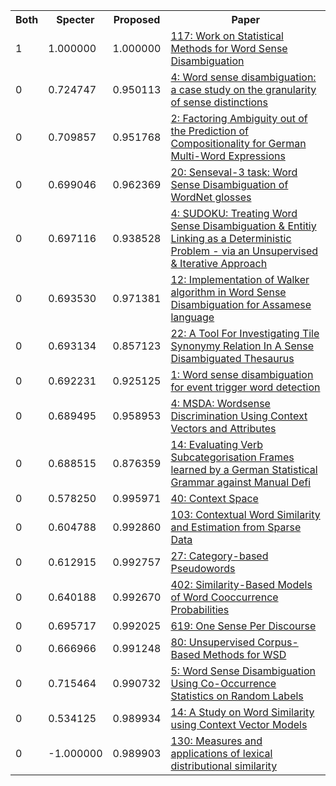 <html><table><tr>
<th>Both</th>
<th>Specter</th>
<th>Proposed</th>
<th>Paper</th>
</tr>
<tr>
<td>1</td>
<td>1.000000</td>
<td>1.000000</td>
<td><a href="https://www.semanticscholar.org/paper/54859dd7fcfd9112e01eded68a29cd26611d66e8">117: Work on Statistical Methods for Word Sense Disambiguation</a></td>
</tr>
<tr>
<td>0</td>
<td>0.724747</td>
<td>0.950113</td>
<td><a href="https://www.semanticscholar.org/paper/2eec76a17565052ee49701a3e2009ed35745f12f">4: Word sense disambiguation: a case study on the granularity of sense distinctions</a></td>
</tr>
<tr>
<td>0</td>
<td>0.709857</td>
<td>0.951768</td>
<td><a href="https://www.semanticscholar.org/paper/cd322080df586195060fef85975ae231f1b9b6a2">2: Factoring Ambiguity out of the Prediction of Compositionality for German Multi-Word Expressions</a></td>
</tr>
<tr>
<td>0</td>
<td>0.699046</td>
<td>0.962369</td>
<td><a href="https://www.semanticscholar.org/paper/cf5501289b0ff977ea6876c28d35978d8d403072">20: Senseval-3 task: Word Sense Disambiguation of WordNet glosses</a></td>
</tr>
<tr>
<td>0</td>
<td>0.697116</td>
<td>0.938528</td>
<td><a href="https://www.semanticscholar.org/paper/eaa3a40977c3dc6807f0308bb4d43c1325d62972">4: SUDOKU: Treating Word Sense Disambiguation & Entitiy Linking as a Deterministic Problem - via an Unsupervised & Iterative Approach</a></td>
</tr>
<tr>
<td>0</td>
<td>0.693530</td>
<td>0.971381</td>
<td><a href="https://www.semanticscholar.org/paper/520a215ac34d57b4bf39eb49d8262bd0556e87e7">12: Implementation of Walker algorithm in Word Sense Disambiguation for Assamese language</a></td>
</tr>
<tr>
<td>0</td>
<td>0.693134</td>
<td>0.857123</td>
<td><a href="https://www.semanticscholar.org/paper/af1b311bf37b34e177b7effe164a155395125c3f">22: A Tool For Investigating Tile Synonymy Relation In A Sense Disambiguated Thesaurus</a></td>
</tr>
<tr>
<td>0</td>
<td>0.692231</td>
<td>0.925125</td>
<td><a href="https://www.semanticscholar.org/paper/01ebfe46ea380672daf3402a0559af0e9c43ed67">1: Word sense disambiguation for event trigger word detection</a></td>
</tr>
<tr>
<td>0</td>
<td>0.689495</td>
<td>0.958953</td>
<td><a href="https://www.semanticscholar.org/paper/28d12b5827db750549042f7b5c150970fa025b26">4: MSDA: Wordsense Discrimination Using Context Vectors and Attributes</a></td>
</tr>
<tr>
<td>0</td>
<td>0.688515</td>
<td>0.876359</td>
<td><a href="https://www.semanticscholar.org/paper/4ae55fc5b5a7fe5b757be3439425e1e9b170a5f8">14: Evaluating Verb Subcategorisation Frames learned by a German Statistical Grammar against Manual Defi</a></td>
</tr>
<tr>
<td>0</td>
<td>0.578250</td>
<td>0.995971</td>
<td><a href="https://www.semanticscholar.org/paper/701d176a76d7337d0682c09011ea02bb12b5716b">40: Context Space</a></td>
</tr>
<tr>
<td>0</td>
<td>0.604788</td>
<td>0.992860</td>
<td><a href="https://www.semanticscholar.org/paper/2a74739f6c71a80d81a0ba5655c07fba05fcb44a">103: Contextual Word Similarity and Estimation from Sparse Data</a></td>
</tr>
<tr>
<td>0</td>
<td>0.612915</td>
<td>0.992757</td>
<td><a href="https://www.semanticscholar.org/paper/073f01659ac69682a5376197d72705ababe5ba29">27: Category-based Pseudowords</a></td>
</tr>
<tr>
<td>0</td>
<td>0.640188</td>
<td>0.992670</td>
<td><a href="https://www.semanticscholar.org/paper/7d37dff2d8e65764e7293750051d519359d8835d">402: Similarity-Based Models of Word Cooccurrence Probabilities</a></td>
</tr>
<tr>
<td>0</td>
<td>0.695717</td>
<td>0.992025</td>
<td><a href="https://www.semanticscholar.org/paper/0fa28d8a77e438d58b3d3670028b4e4f5380732b">619: One Sense Per Discourse</a></td>
</tr>
<tr>
<td>0</td>
<td>0.666966</td>
<td>0.991248</td>
<td><a href="https://www.semanticscholar.org/paper/0d4d6cbd405783f121ac1c3955ff1a32c94244fb">80: Unsupervised Corpus-Based Methods for WSD</a></td>
</tr>
<tr>
<td>0</td>
<td>0.715464</td>
<td>0.990732</td>
<td><a href="https://www.semanticscholar.org/paper/2b76bcfd9ddda3818050071513e05bfc316ec749">5: Word Sense Disambiguation Using Co-Occurrence Statistics on Random Labels</a></td>
</tr>
<tr>
<td>0</td>
<td>0.534125</td>
<td>0.989934</td>
<td><a href="https://www.semanticscholar.org/paper/0b09178ac8d17a92f16140365363d8df88c757d0">14: A Study on Word Similarity using Context Vector Models</a></td>
</tr>
<tr>
<td>0</td>
<td>-1.000000</td>
<td>0.989903</td>
<td><a href="https://www.semanticscholar.org/paper/fb8b0c56bad2d3952ad1a71ed479b1679e0963eb">130: Measures and applications of lexical distributional similarity</a></td>
</tr>
</table></html>
